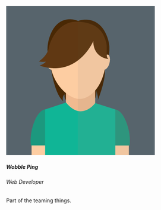 ![Test Image](cms/images/team/3.png)

##### Wobble Ping

###### Web Developer

Part of the teaming things.
